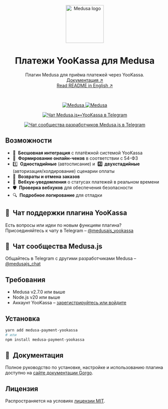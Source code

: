 <p align="center">
  <a href="https://www.medusajs.com">
    <picture>
      <source media="(prefers-color-scheme: dark)" srcset="https://github.com/user-attachments/assets/9a99f9e8-f80e-4411-9bed-6e2032b1ab1c">
      <source media="(prefers-color-scheme: light)" srcset="https://github.com/user-attachments/assets/9a99f9e8-f80e-4411-9bed-6e2032b1ab1c">
      <img alt="Medusa logo" src="https://github.com/user-attachments/assets/9a99f9e8-f80e-4411-9bed-6e2032b1ab1c" height="120">
    </picture>
  </a>
  
</p>

<h1 align="center">
Платежи YooKassa для Medusa
</h1>

<p align="center">
  Плагин Medusa для приёма платежей через YooKassa.
  <br/>
  <a href="https://docs.gorgojs.ru/medusa-plugins/yookassa">Документация ↗</a>
  <br/>
  <a href="https://github.com/sergkoudi/medusa-payment-yookassa/blob/HEAD/packages/medusa-payment-yookassa/README.md">Read README in English ↗</a>
</p>

<br/>

<p align="center">
  <a href="https://medusajs.com">
    <img src="https://img.shields.io/badge/Medusa-^2.7.0-blue?logo=medusa" alt="Medusa" />
  </a>
  <a href="https://medusajs.com">
    <img src="https://img.shields.io/badge/Протестировано_с_Medusa-v2.11.1-green?logo=checkmarx" alt="Medusa" />
  </a>
</p>

<p align="center">
  <a href="https://t.me/medusajs_yookassa">
    <img src="https://img.shields.io/badge/Telegram-Чат_поддержки_Medusa.js⊷YooKassa-0088cc?logo=telegram&style=social" alt="Чат Medusa.js⊷YooKassa в Telegram" />
  </a>
</p>

<p align="center">
  <a href="https://t.me/medusajs_chat">
    <img src="https://img.shields.io/badge/Telegram-Чат_dev--сообщества_Medusa.js-0088cc?logo=telegram&style=social" alt="Чат сообщества разработчиков Medusa.js в Telegram" />
  </a>
</p>

## Возможности

- 🔗  **Бесшовная интеграция** с платёжной системой YooKassa
- 🧾  **Формирование онлайн-чеков** в соответствии с 54-ФЗ
- 1️⃣  **Одностадийные** (автосписание) и  **2️⃣  двухстадийные** (авторизация/холдирование) сценарии оплаты
- 🔄  **Возвраты и отмена заказов**
- 🔔  **Вебхук-уведомления** о статусах платежей в реальном времени
- 🛡  **Проверка вебхуков** для обеспечения безопасности
- 🔍  **Подробное логирование** для отладки

## 💬  Чат поддержки плагина YooKassa

Есть вопросы или идеи по новым функциям плагина?   
Присоединяйтесь к чату в Telegram – [@medusajs_yookassa](https://t.me/medusajs_yookassa)

## 👥  Чат сообщества Medusa.js

Общайтесь в Telegram с другими разработчиками Medusa – [@medusajs_chat](https://t.me/medusajs_chat)

## Требования

- Medusa v2.7.0 или выше  
- Node.js v20 или выше  
- Аккаунт YooKassa – [зарегистрируйтесь или войдите](https://yookassa.ru/joinups/?source=ks)

## Установка

```bash
yarn add medusa-payment-yookassa
# или
npm install medusa-payment-yookassa
```

## 📘  Документация

Полное руководство по установке, настройке и использованию плагина доступно на [сайте документации Gorgo](https://docs.gorgojs.ru/medusa-plugins/yookassa).

## Лицензия

Распространяется на условиях [лицензии MIT](LICENSE).